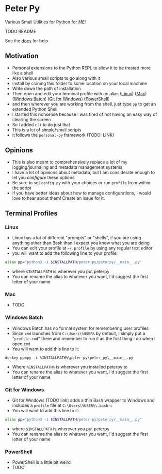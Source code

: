 
# Peter Py

Various Small Utilities for Python for *ME*!

TODO README

See the [docs](docs/readme.md) for help

## Motivation
- Personal extensions to the Python REPL to allow it to be treated more like a shell
- Also various small scripts to go along with it
- Install by cloning this folder to some location on your local machine
- Write down the path of installation
- Then open and edit your terminal profile with an alias ([Linux](#linux)) ([Mac](#mac)) ([Windows Batch](#windows-batch)) ([Git for Windows](#git-for-windows)) ([PowerShell](#powershell))
- and then wherever you are working from the shell, just type `pp` to get an extended Python Shell
- I started this nonsense because I was tired of not having an easy way of clearing the screen
- So I added `c()` to do just that
- This is a lot of simple/small scripts
- it follows the `personal-py` framework (TODO: LINK)

## Opinions
- This is also meant to comprehensively replace a lot of my logging/journaling and metadata management systems
- I have a lot of opinions about metadata, but I am considerate enough to let you *configure* these options
- Be sure to set `config.py` with your choices or run `profile` from within the script
- If you have better ideas about how to manage configurations, I would love to hear about them! Create an issue for it.

## Terminal Profiles

### Linux
- Linux has a lot of different "prompts" or "shells", if you are using anything other than Bash than I expect you know what you are doing
- You can edit your profile at `~/.profile` by using any regular text editor
- you will want to add the following line to your profile:
```bash
alias pp="python3 -i $INSTALLPATH/peter-py/peterpy/__main__.py"
```
- where `$INSTALLPATH` is wherever you put peterpy
- You can rename the alias to whatever you want, I'd suggest the first letter of your name

### Mac
- TODO

### Windows Batch
- Windows Batch has no formal system for remembering user profiles
- Since `cmd` launches from `C:\Users\%USER%` by default, I simply put a "`profile.cmd`" there and remember to run it as the first thing I do when I open `cmd`
- You will want to add this line to it:
```batch
doskey pp=py -i %INSTALLPATH%\peter-py\peter_py\__main__.py
```
- Where `%INSTALLPATH%` is wherever you installed peterpy to
- You can rename the alias to whatever you want, I'd suggest the first letter of your name

### Git for Windows
- Git for Windows (TODO link) adds a thin Bash wrapper to Windows and includes a `profile` file at `C:\Users\%USER%\.bashrc`
- You will want to add this line to it:
```bash
alias pp="python3 -i $INSTALLPATH/peter-py/peterpy/__main__.py"
```
- where `$INSTALLPATH` is wherever you put peterpy
- You can rename the alias to whatever you want, I'd suggest the first letter of your name

### PowerShell
- PowerShell is a little bit weird
- TODO

